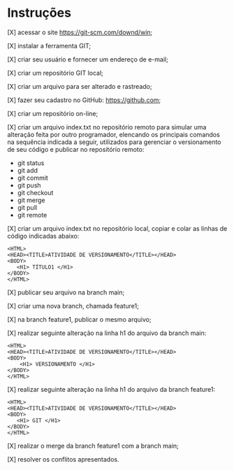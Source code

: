# Instruções

[X] acessar o site https://git-scm.com/downd/win;

[X] instalar a ferramenta GIT;

[X] criar seu usuário e fornecer um endereço de e-mail;

[X] criar um repositório GIT local;

[X] criar um arquivo para ser alterado e rastreado;

[X] fazer seu cadastro no GitHub: https://github.com;

[X] criar um repositório on-line;

[X] criar um arquivo index.txt no repositório remoto para simular uma alteração feita por outro programador, elencando os principais comandos na sequência indicada a seguir, utilizados para gerenciar o versionamento de seu código e publicar no repositório remoto:
* git status
* git add
* git commit
* git push
* git checkout
* git merge
* git pull
* git remote

[X] criar um arquivo index.txt no repositório local, copiar e colar as linhas de código indicadas abaixo:
```
<HTML>
<HEAD><TITLE>ATIVIDADE DE VERSIONAMENTO</TITLE></HEAD>
<BODY>
   <H1> TÍTULO1 </H1>
</BODY>
</HTML>
``` 
[X] publicar seu arquivo na branch main;

[X] criar uma nova branch, chamada feature1;

[X] na branch feature1, publicar o mesmo arquivo;

[X] realizar seguinte alteração na linha h1 do arquivo da branch main:
```
<HTML>
<HEAD><TITLE>ATIVIDADE DE VERSIONAMENTO</TITLE></HEAD>
<BODY>
    <H1> VERSIONAMENTO </H1>
</BODY>
</HTML>
``` 
[X] realizar seguinte alteração na linha h1 do arquivo da branch feature1:
``` 
<HTML>
<HEAD><TITLE>ATIVIDADE DE VERSIONAMENTO</TITLE></HEAD>
<BODY>
   <H1> GIT </H1>
</BODY>
</HTML>
```
[X] realizar o merge da branch feature1 com a branch main;

[X] resolver os conflitos apresentados.